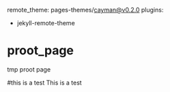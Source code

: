 
remote_theme: pages-themes/cayman@v0.2.0
plugins:
- jekyll-remote-theme

# proot_page
tmp proot page

#this is a test
This is a test
